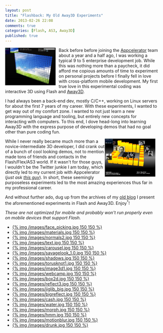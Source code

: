 ```yaml
---
layout: post
title: "Flashback: My Old Away3D Experiments"
date: 2013-02-26 22:08
comments: true
categories: [Flash, AS3, Away3D]
published: true
---
```


<a class="fancybox.iframe" href="/demos/image3d/sandbox.html" ><img src="/images/image3d1.jpg" style="width:33%; float:left; margin-right:10px;"></a>

Back before before joining the [Appcelerator](http://www.appcelerator.com/) team about a year and a half ago, I was working a typical 9 to 5 enterprise development job. While this was nothing more than a paycheck, it did afford me copious amounts of time to experiment on personal projects before I finally fell in love with cross-platform mobile development. My first true love in this experimental coding was interactive 3D using Flash and [Away3D](http://away3d.com/).

<!-- more -->

I had always been a back-end dev, mostly C/C++, working on Linux servers for about the first 7 years of my career. With these experiments, I wanted to get way out of my comfort zone. I wanted to not just learn a new programming language and tooling, but entirely new concepts for interacting with computers. To this end, I dove head-long into learning Away3D with the express purpose of developing demos that had no goal other than pure coding fun.

<a class="fancybox.iframe" href="/demos/cash/cash.html" ><img src="/images/cash.jpg" style="width:33%; float:right; margin-right:10px;"></a>

While I never really became much more than a novice-intermediate 3D developer, I did crank out of a bunch of cool looking demos, not to mention made tons of friends and contacts in the Flash/Flex/AS3 world. If it wasn't for those guys, I wouldn't be the Twitter junkie I am today, which directly led to my current job with Appcelerator (_just ask [this guy](https://twitter.com/fusion94)_). In short, these seemingly purposeless experiments led to the most amazing experiences thus far in my professional career.

And without further ado, dug up from the archives of my [old blog](http://savagelook.com/blog/) I present the aforementioned experiments in Flash and Away3D. Enjoy<sup>*</sup>!

_These are not optimized for mobile and probably won't run properly even on mobile devices that support Flash._

<ul id="grid">
	<li><a class="fancybox.iframe" href="/demos/face_picking/sandbox.html" >{% img /images/face_picking.jpg 150 150 %}</a></li>
	<li><a class="fancybox.iframe" href="/demos/materials/sandbox.html" >{% img /images/materials.jpg 150 150 %}</a></li>
	<li><a class="fancybox.iframe" href="/demos/normals_align/sandbox.html" >{% img /images/normals2.jpg 150 150 %}</a></li>
	<li><a class="fancybox.iframe" href="/demos/text_demo/text_demo.html" >{% img /images/text.jpg 150 150 %}</a></li>
	<li><a class="fancybox.iframe" href="/demos/carousel/sandbox.html" >{% img /images/carousel.jpg 150 150 %}</a></li>
	<li><a class="fancybox.iframe" href="/projects/savagelook_1.0/index.html" >{% img /images/savagelook_1.0.jpg 150 150 %}</a></li>
	<li><a class="fancybox.iframe" href="/demos/shadows/Shadows.html" >{% img /images/shadows.jpg 150 150 %}</a></li>
	<li><a class="fancybox.iframe" href="/demos/3ds_load/sandbox.html" >{% img /images/torusknot1.jpg 150 150 %}</a></li>
	<li><a class="fancybox.iframe" href="/demos/image3d/sandbox.html" >{% img /images/image3d1.jpg 150 150 %}</a></li>
	<li><a class="fancybox.iframe" href="/demos/webcam/webcam.html" >{% img /images/webcamp.jpg 150 150 %}</a></li>
	<li><a class="fancybox.iframe" href="/demos/box2d/box2d.swf" >{% img /images/box2d.jpg 150 150 %}</a></li>
	<li><a class="fancybox.iframe" href="/demos/reflect_away3d/reflect_away3d.html" >{% img /images/reflect3.jpg 150 150 %}</a></li>
	<li><a class="fancybox.iframe" href="/demos/jiglib_away3d/jiglib_away3d.html" >{% img /images/jiglib_big.jpg 150 150 %}</a></li>
	<li><a class="fancybox.iframe" href="/demos/reflect_camera2/reflect_camera.html" >{% img /images/bigreflect.jpg 150 150 %}</a></li>
	<li><a class="fancybox.iframe" href="/demos/cash/cash.html" >{% img /images/cash.jpg 150 150 %}</a></li>
	<li><a class="fancybox.iframe" href="/demos/away3d_heightmap/away3d_heightmap.html" >{% img /images/water.jpg 150 150 %}</a></li>
	<li><a class="fancybox.iframe" href="/demos/away3d_morph/away3d_morph.html" >{% img /images/morph.jpg 150 150 %}</a></li>
	<li><a class="fancybox.iframe" href="/demos/away3d_HeightMapModifier/away3d_HeightMapModifier.html" >{% img /images/hmm.jpg 150 150 %}</a></li>
	<li><a class="fancybox.iframe" href="/demos/away3d_motion/away3d_motion.html" >{% img /images/motionblur.jpg 150 150 %}</a></li>
	<li><a class="fancybox.iframe" href="/demos/away3d_drunk/away3d_drunk.html" >{% img /images/drunk.jpg 150 150 %}</a></li>
</ul>



